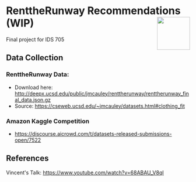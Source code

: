 # RenttheRunway Recommendations (WIP) <img width=90 align="right" src="https://upload.wikimedia.org/wikipedia/commons/thumb/e/e6/Duke_University_logo.svg/1024px-Duke_University_logo.svg.png">
Final project for IDS 705
## Data Collection
### RenttheRunway Data:
- Download here: http://deepx.ucsd.edu/public/jmcauley/renttherunway/renttherunway_final_data.json.gz
- Source: https://cseweb.ucsd.edu/~jmcauley/datasets.html#clothing_fit
### Amazon Kaggle Competition
- https://discourse.aicrowd.com/t/datasets-released-submissions-open/7522

## References
Vincent's Talk: https://www.youtube.com/watch?v=68ABAU_V8qI
